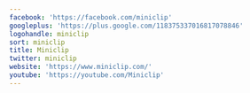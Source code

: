```yaml
---
facebook: 'https://facebook.com/miniclip'
googleplus: 'https://plus.google.com/118375337016817078846'
logohandle: miniclip
sort: miniclip
title: Miniclip
twitter: miniclip
website: 'https://www.miniclip.com/'
youtube: 'https://youtube.com/Miniclip'
---
```


